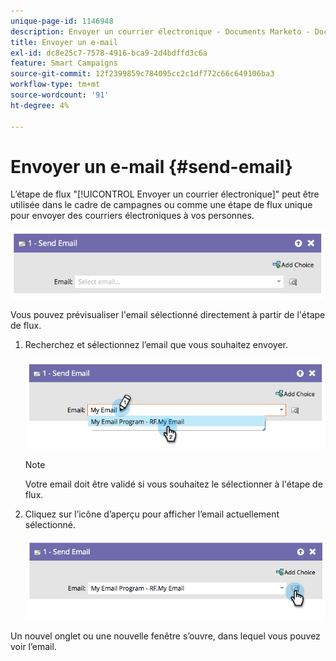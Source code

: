 ```yaml
---
unique-page-id: 1146948
description: Envoyer un courrier électronique - Documents Marketo - Documentation du produit
title: Envoyer un e-mail
exl-id: dc8e25c7-7578-4916-bca9-2d4bdffd3c6a
feature: Smart Campaigns
source-git-commit: 12f2399859c784095cc2c1df772c66c649106ba3
workflow-type: tm+mt
source-wordcount: '91'
ht-degree: 4%

---
```


# Envoyer un e-mail {#send-email}

L’étape de flux &quot;[!UICONTROL Envoyer un courrier électronique]&quot; peut être utilisée dans le cadre de campagnes ou comme une étape de flux unique pour envoyer des courriers électroniques à vos personnes.

![](assets/send-email-1.png)

Vous pouvez prévisualiser l&#39;email sélectionné directement à partir de l&#39;étape de flux.

1. Recherchez et sélectionnez l’email que vous souhaitez envoyer.

   ![](assets/send-email-2.png)

   >[!NOTE]
   >
   >Votre email doit être validé si vous souhaitez le sélectionner à l&#39;étape de flux.

1. Cliquez sur l’icône d’aperçu pour afficher l’email actuellement sélectionné.

   ![](assets/send-email-3.png)

Un nouvel onglet ou une nouvelle fenêtre s’ouvre, dans lequel vous pouvez voir l’email.
